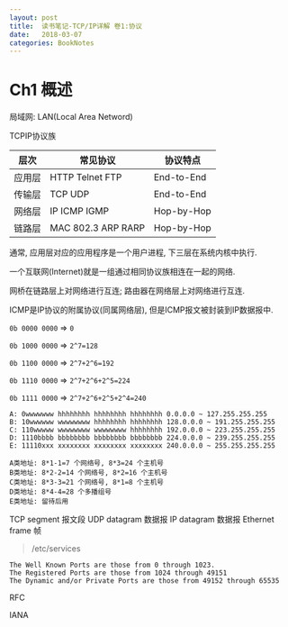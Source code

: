 ```yaml
---
layout: post
title:  读书笔记-TCP/IP详解 卷1:协议
date:   2018-03-07
categories: BookNotes
---
```



# Ch1 概述

局域网: LAN(Local Area Netword)


TCPIP协议族

|层次|常见协议|协议特点|
|---|---|---|
|应用层|HTTP Telnet FTP|End-to-End|
|传输层|TCP UDP|End-to-End|
|网络层|IP ICMP IGMP|Hop-by-Hop|
|链路层|MAC 802.3 ARP RARP|Hop-by-Hop|


通常, 应用层对应的应用程序是一个用户进程, 下三层在系统内核中执行.

一个互联网(Internet)就是一组通过相同协议族相连在一起的网络.

网桥在链路层上对网络进行互连; 路由器在网络层上对网络进行互连.

ICMP是IP协议的附属协议(同属网络层), 但是ICMP报文被封装到IP数据报中.

`0b 0000 0000` => `0`

`0b 1000 0000` => `2^7=128`

`0b 1100 0000` => `2^7+2^6=192`

`0b 1110 0000` => `2^7+2^6+2^5=224`

`0b 1111 0000` => `2^7+2^6+2^5+2^4=240`

```
A: 0wwwwwww hhhhhhhh hhhhhhhh hhhhhhhh 0.0.0.0 ~ 127.255.255.255
B: 10wwwwww wwwwwwww hhhhhhhh hhhhhhhh 128.0.0.0 ~ 191.255.255.255
C: 110wwwww wwwwwwww wwwwwwww hhhhhhhh 192.0.0.0 ~ 223.255.255.255
D: 1110bbbb bbbbbbbb bbbbbbbb bbbbbbbb 224.0.0.0 ~ 239.255.255.255
E: 11110xxx xxxxxxxx xxxxxxxx xxxxxxxx 240.0.0.0 ~ 255.255.255.255
```

```
A类地址: 8*1-1=7 个网络号, 8*3=24 个主机号
B类地址: 8*2-2=14 个网络号, 8*2=16 个主机号
C类地址: 8*3-3=21 个网络号, 8*1=8 个主机号
D类地址: 8*4-4=28 个多播组号
E类地址: 留待后用
```

TCP segment 报文段
UDP datagram 数据报
IP datagram 数据报
Ethernet frame 帧


> /etc/services
```
The Well Known Ports are those from 0 through 1023.
The Registered Ports are those from 1024 through 49151
The Dynamic and/or Private Ports are those from 49152 through 65535
```

RFC


IANA
